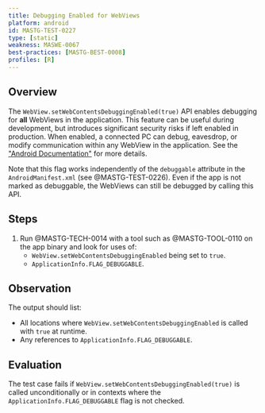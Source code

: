```yaml
---
title: Debugging Enabled for WebViews
platform: android
id: MASTG-TEST-0227
type: [static]
weakness: MASWE-0067
best-practices: [MASTG-BEST-0008]
profiles: [R]
---
```

## Overview

The `WebView.setWebContentsDebuggingEnabled(true)` API enables debugging for **all** WebViews in the application. This feature can be useful during development, but introduces significant security risks if left enabled in production. When enabled, a connected PC can debug, eavesdrop, or modify communication within any WebView in the application. See the ["Android Documentation"](https://developer.chrome.com/docs/devtools/remote-debugging/webviews/#configure_webviews_for_debugging) for more details.

Note that this flag works independently of the `debuggable` attribute in the `AndroidManifest.xml` (see @MASTG-TEST-0226). Even if the app is not marked as debuggable, the WebViews can still be debugged by calling this API.

## Steps

1. Run @MASTG-TECH-0014 with a tool such as @MASTG-TOOL-0110 on the app binary and look for uses of:
    - `WebView.setWebContentsDebuggingEnabled` being set to `true`.
    - `ApplicationInfo.FLAG_DEBUGGABLE`.

## Observation

The output should list:

- All locations where `WebView.setWebContentsDebuggingEnabled` is called with `true` at runtime.
- Any references to `ApplicationInfo.FLAG_DEBUGGABLE`.

## Evaluation

The test case fails if `WebView.setWebContentsDebuggingEnabled(true)` is called unconditionally or in contexts where the `ApplicationInfo.FLAG_DEBUGGABLE` flag is not checked.
